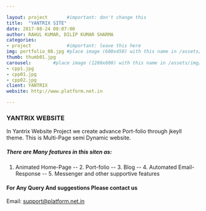 ```yaml
---

layout: project       #important: don't change this
title:  "YANTRIX SITE"
date: 2017-08-24 08:07:00
author: RAHUL KUMAR, DILIP KUMAR SHARMA
categories:
- project             #important: leave this here
img: portfolio_08.jpg #place image (600x450) with this name in /assets/img/project/
thumb: thumb01.jpg
carousel:        #place image (1280x600) with this name in /assets/img/project/carousel/
- cpp1.jpg
- cpp01.jpg
- cpp02.jpg
client: YANTRIX
website: http://www.platform.net.in

---
```

### YANTRIX WEBSITE
In Yantrix Website Project we create advance Port-folio through jkeyll theme. This is Multi-Page semi Dynamic website.
##### There are Many features in this siten as:

   1. Animated Home-Page
-- 2. Port-folio
-- 3. Blog
-- 4. Automated Email-Response
-- 5. Messenger and other supportive features

#### For Any Query And suggestions Please contact us
  Email: support@platform.net.in
